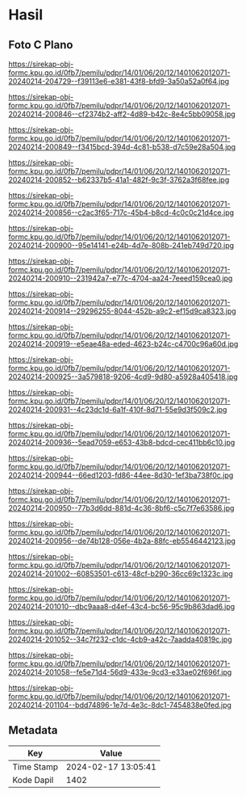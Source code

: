 # Hasil

## Foto C Plano

https://sirekap-obj-formc.kpu.go.id/0fb7/pemilu/pdpr/14/01/06/20/12/1401062012071-20240214-204729--f39113e6-e381-43f8-bfd9-3a50a52a0f64.jpg

https://sirekap-obj-formc.kpu.go.id/0fb7/pemilu/pdpr/14/01/06/20/12/1401062012071-20240214-200846--cf2374b2-aff2-4d89-b42c-8e4c5bb09058.jpg

https://sirekap-obj-formc.kpu.go.id/0fb7/pemilu/pdpr/14/01/06/20/12/1401062012071-20240214-200849--f3415bcd-394d-4c81-b538-d7c59e28a504.jpg

https://sirekap-obj-formc.kpu.go.id/0fb7/pemilu/pdpr/14/01/06/20/12/1401062012071-20240214-200852--b62337b5-41a1-482f-9c3f-3762a3f68fee.jpg

https://sirekap-obj-formc.kpu.go.id/0fb7/pemilu/pdpr/14/01/06/20/12/1401062012071-20240214-200856--c2ac3f65-717c-45b4-b8cd-4c0c0c21d4ce.jpg

https://sirekap-obj-formc.kpu.go.id/0fb7/pemilu/pdpr/14/01/06/20/12/1401062012071-20240214-200900--95e14141-e24b-4d7e-808b-241eb749d720.jpg

https://sirekap-obj-formc.kpu.go.id/0fb7/pemilu/pdpr/14/01/06/20/12/1401062012071-20240214-200910--231942a7-e77c-4704-aa24-7eeed159cea0.jpg

https://sirekap-obj-formc.kpu.go.id/0fb7/pemilu/pdpr/14/01/06/20/12/1401062012071-20240214-200914--29296255-8044-452b-a9c2-ef15d9ca8323.jpg

https://sirekap-obj-formc.kpu.go.id/0fb7/pemilu/pdpr/14/01/06/20/12/1401062012071-20240214-200919--e5eae48a-eded-4623-b24c-c4700c96a60d.jpg

https://sirekap-obj-formc.kpu.go.id/0fb7/pemilu/pdpr/14/01/06/20/12/1401062012071-20240214-200925--3a579818-9206-4cd9-9d80-a5928a405418.jpg

https://sirekap-obj-formc.kpu.go.id/0fb7/pemilu/pdpr/14/01/06/20/12/1401062012071-20240214-200931--4c23dc1d-6a1f-410f-8d71-55e9d3f509c2.jpg

https://sirekap-obj-formc.kpu.go.id/0fb7/pemilu/pdpr/14/01/06/20/12/1401062012071-20240214-200936--5ead7059-e653-43b8-bdcd-cec411bb6c10.jpg

https://sirekap-obj-formc.kpu.go.id/0fb7/pemilu/pdpr/14/01/06/20/12/1401062012071-20240214-200944--66ed1203-fd86-44ee-8d30-1ef3ba738f0c.jpg

https://sirekap-obj-formc.kpu.go.id/0fb7/pemilu/pdpr/14/01/06/20/12/1401062012071-20240214-200950--77b3d6dd-881d-4c36-8bf6-c5c7f7e63586.jpg

https://sirekap-obj-formc.kpu.go.id/0fb7/pemilu/pdpr/14/01/06/20/12/1401062012071-20240214-200956--de74b128-056e-4b2a-88fc-eb5546442123.jpg

https://sirekap-obj-formc.kpu.go.id/0fb7/pemilu/pdpr/14/01/06/20/12/1401062012071-20240214-201002--60853501-c613-48cf-b290-36cc69c1323c.jpg

https://sirekap-obj-formc.kpu.go.id/0fb7/pemilu/pdpr/14/01/06/20/12/1401062012071-20240214-201010--dbc9aaa8-d4ef-43c4-bc56-95c9b863dad6.jpg

https://sirekap-obj-formc.kpu.go.id/0fb7/pemilu/pdpr/14/01/06/20/12/1401062012071-20240214-201052--34c7f232-c1dc-4cb9-a42c-7aadda40819c.jpg

https://sirekap-obj-formc.kpu.go.id/0fb7/pemilu/pdpr/14/01/06/20/12/1401062012071-20240214-201058--fe5e71d4-56d9-433e-9cd3-e33ae02f696f.jpg

https://sirekap-obj-formc.kpu.go.id/0fb7/pemilu/pdpr/14/01/06/20/12/1401062012071-20240214-201104--bdd74896-1e7d-4e3c-8dc1-7454838e0fed.jpg


## Metadata

| Key        | Value               |
| ---------- | ------------------- |
| Time Stamp | 2024-02-17 13:05:41 |
| Kode Dapil | 1402                |



